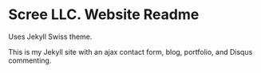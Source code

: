 # Scree LLC. Website Readme

Uses Jekyll Swiss theme.

This is my Jekyll site with an ajax contact form, blog, portfolio, and Disqus commenting.